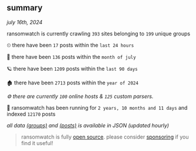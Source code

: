 
## summary
_july 16th, 2024_

ransomwatch is currently crawling `393` sites belonging to `199` unique groups

⏲ there have been `17` posts within the `last 24 hours`

🦈 there have been `136` posts within the `month of july`

🪐 there have been `1209` posts within the `last 90 days`

🏚 there have been `2713` posts within the `year of 2024`

_⚙️ there are currently `100` online hosts & `125` custom parsers._

🦕 ransomwatch has been running for `2 years, 10 months and 11 days` and indexed `12170` posts

_all data  [(groups)](http://ransomwhat.telemetry.ltd/groups) and [(posts)](http://ransomwhat.telemetry.ltd/posts) is available in JSON (updated hourly)_

> ransomwatch is fully [open source](https://github.com/joshhighet/ransomwatch#ransomwatch--). please consider [sponsoring](https://github.com/sponsors/joshhighet) if you find it useful!
